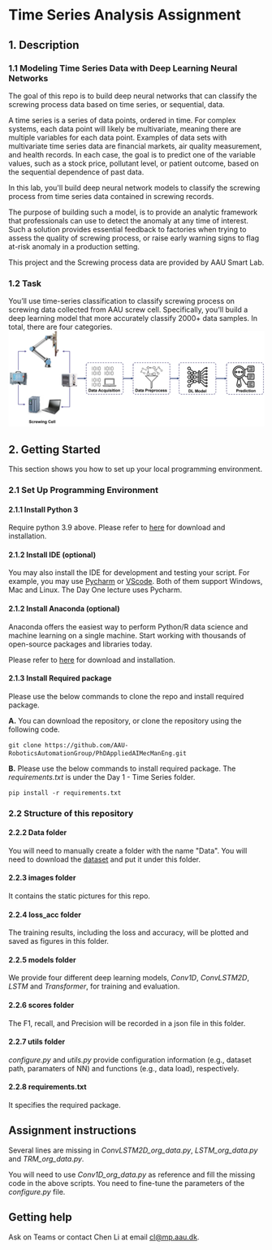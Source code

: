 # Time Series Analysis Assignment
## 1. Description

### 1.1 Modeling Time Series Data with Deep Learning Neural Networks 
The goal of this repo is to build deep neural networks that can classify the screwing process data based on time series, or sequential, data.

A time series is a series of data points, ordered in time. For complex systems, each data point will likely be multivariate, meaning there are multiple variables for each data point. Examples of data sets with multivariate time series data are financial markets, air quality measurement, and health records. In each case, the goal is to predict one of the variable values, such as a stock price, pollutant level, or patient outcome, based on the sequential dependence of past data.

In this lab, you'll build deep neural network models to classify the screwing process from time series data contained in screwing records.

The purpose of building such a model, is to provide an analytic framework that professionals can use to detect the anomaly at any time of interest. Such a solution provides essential feedback to factories when trying to assess the quality of screwing process, or raise early warning signs to flag at-risk anomaly in a production setting.

This project and the Screwing process data are provided by AAU Smart Lab.

### 1.2 Task
You’ll use time-series classification to classify screwing process on screwing data collected from AAU screw cell. Specifically, you'll build a deep learning model that more accurately classify 2000+ data samples. In total, there are four categories.
<img src="https://github.com/AAU-RoboticsAutomationGroup/PhDAppliedAIMecManEng/blob/main/Day%201%20-%20Time%20Series/images/ScrewingCell.png" width="1000"/>

## 2. Getting Started
This section shows you how to set up your local programming environment.
### 2.1 Set Up Programming Environment

#### 2.1.1 Install Python 3

Require python 3.9 above. Please refer to [here](https://www.python.org/downloads/) for download and installation. 

#### 2.1.2 Install IDE (optional)

You may also install the IDE for development and testing your script. For example, you
may use [Pycharm](https://www.jetbrains.com/pycharm/) or [VScode](https://code.visualstudio.com/download). Both of 
them support Windows, Mac and Linux. The Day One lecture uses Pycharm.

#### 2.1.2 Install Anaconda (optional)
Anaconda offers the easiest way to perform Python/R data science and machine learning 
on a single machine. Start working with thousands of open-source packages and libraries 
today. 

Please refer to [here](https://www.anaconda.com/#) for download and installation. 

#### 2.1.3 Install Required package
Please use the below commands to clone the repo and install required package.

**A.** You can download the repository, or clone the repository using the following code.
```
git clone https://github.com/AAU-RoboticsAutomationGroup/PhDAppliedAIMecManEng.git
```
**B.** 
Please use the below commands to install required package. The *requirements.txt* is under the Day 1 - 
Time Series folder.
```
pip install -r requirements.txt
```
### 2.2 Structure of this repository

#### 2.2.2 Data folder
You will need to manually create a folder with the name "Data". You will need to download the 
[dataset](https://drive.google.com/file/d/1uBQVp9b_pjIhU7E6EhaDXizVb1PbMgOG/view?usp=share_link) and put it under this folder. 

#### 2.2.3 images folder
It contains the static pictures for this repo. 

#### 2.2.4 loss_acc folder
The training results, including the loss and accuracy, will be plotted and saved as figures in this folder.

#### 2.2.5 models folder
We provide four different deep learning models, *Conv1D*, *ConvLSTM2D*, *LSTM* and *Transformer*, for training and evaluation.

#### 2.2.6 scores folder
The F1, recall, and Precision will be recorded in a json file in this folder.

#### 2.2.7 utils folder
*configure.py* and *utils.py* provide configuration information (e.g., dataset path, paramaters of NN) and functions (e.g., data load), respectively. 

#### 2.2.8 requirements.txt
It specifies the required package.

## Assignment instructions
Several lines are missing in *ConvLSTM2D_org_data.py*, *LSTM_org_data.py* and *TRM_org_data.py*.

You will need to use *Conv1D_org_data.py* as reference and fill the missing code in the above scripts. You need to fine-tune
the parameters of the *configure.py* file.

## Getting help
Ask on Teams or contact Chen Li at email cl@mp.aau.dk.
